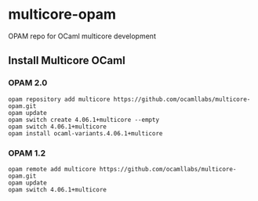 # multicore-opam
OPAM repo for OCaml multicore development

## Install Multicore OCaml

### OPAM 2.0

```
opam repository add multicore https://github.com/ocamllabs/multicore-opam.git
opam update
opam switch create 4.06.1+multicore --empty
opam switch 4.06.1+multicore
opam install ocaml-variants.4.06.1+multicore
```

### OPAM 1.2

```
opam remote add multicore https://github.com/ocamllabs/multicore-opam.git
opam update
opam switch 4.06.1+multicore
```
